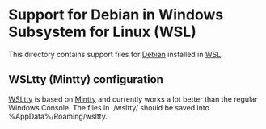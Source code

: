 # Support for Debian in Windows Subsystem for Linux (WSL)

This directory contains support files for [Debian][] installed in [WSL][].

[Debian]: https://blogs.msdn.microsoft.com/commandline/2018/03/06/debian-gnulinux-for-wsl-now-available-in-the-windows-store/
[WSL]: https://docs.microsoft.com/en-us/windows/wsl/install-win10

## WSLtty (Mintty) configuration

[WSLtty][] is based on [Mintty][] and currently works a lot better than the regular Windows Console.  The files in ./wsltty/ should be saved into %AppData%/Roaming/wsltty.

[WSLtty]: https://github.com/mintty/wsltty
[Mintty]: https://github.com/mintty/mintty
